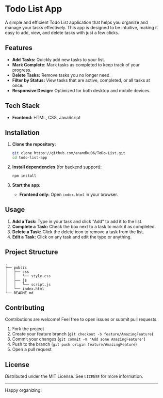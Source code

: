 # Todo List App

A simple and efficient Todo List application that helps you organize and manage your tasks effectively. This app is designed to be intuitive, making it easy to add, view, and delete tasks with just a few clicks.

## Features

- **Add Tasks:** Quickly add new tasks to your list.
- **Mark Complete:** Mark tasks as completed to keep track of your progress.
- **Delete Tasks:** Remove tasks you no longer need.
- **Filter by Status:** View tasks that are active, completed, or all tasks at once.
- **Responsive Design:** Optimized for both desktop and mobile devices.

## Tech Stack

- **Frontend:** HTML, CSS, JavaScript

## Installation

1. **Clone the repository:**
   ```bash
   git clone https://github.com/anandku06/ToDo-List.git
   cd todo-list-app
   ```

2. **Install dependencies** (for backend support):
   ```bash
   npm install
   ```

3. **Start the app:**
   - **Frontend only:** Open `index.html` in your browser.

## Usage

1. **Add a Task:** Type in your task and click "Add" to add it to the list.
2. **Complete a Task:** Check the box next to a task to mark it as completed.
3. **Delete a Task:** Click the delete icon to remove a task from the list.
4. **Edit a Task:** Click on any task and edit the typo or anything.

## Project Structure

```plaintext
.
├── public
│   ├── css
│   │   └── style.css
│   ├── js
│   │   └── script.js
│   └── index.html
└── README.md
```

## Contributing

Contributions are welcome! Feel free to open issues or submit pull requests.

1. Fork the project
2. Create your feature branch (`git checkout -b feature/AmazingFeature`)
3. Commit your changes (`git commit -m 'Add some AmazingFeature'`)
4. Push to the branch (`git push origin feature/AmazingFeature`)
5. Open a pull request

## License

Distributed under the MIT License. See `LICENSE` for more information.

---

Happy organizing!
